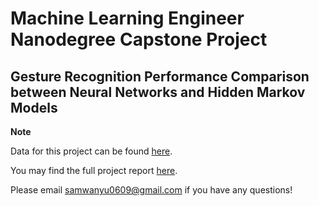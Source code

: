 # Machine Learning Engineer Nanodegree Capstone Project
## Gesture Recognition Performance Comparison between Neural Networks and Hidden Markov Models

**Note**

Data for this project can be found [here](https://github.com/S3FA/super-street-fire).

You may find the full project report [here](https://drive.google.com/open?id=10wxNGijiqMWQo-d1W-DJ7gccs8Jx7oql).

Please email [samwanyu0609@gmail.com](mailto:samwanyu0609@gmail.com) if you have any questions!
